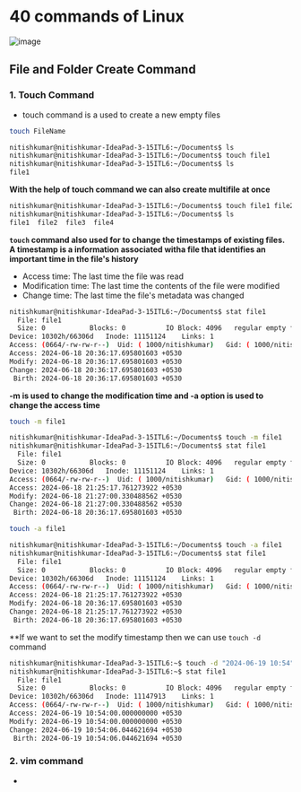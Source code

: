 # 40 commands of Linux
![image](https://media.geeksforgeeks.org/wp-content/uploads/s2-1.jpg)

## File and Folder Create Command 
### 1. Touch Command
* touch command is a used to create a new empty files
```bash
touch FileName
```
```bash
nitishkumar@nitishkumar-IdeaPad-3-15ITL6:~/Documents$ ls
nitishkumar@nitishkumar-IdeaPad-3-15ITL6:~/Documents$ touch file1
nitishkumar@nitishkumar-IdeaPad-3-15ITL6:~/Documents$ ls
file1
```

**With the help of touch command we can also create multifile at once**
```bash
nitishkumar@nitishkumar-IdeaPad-3-15ITL6:~/Documents$ touch file1 file2 file3 file4
nitishkumar@nitishkumar-IdeaPad-3-15ITL6:~/Documents$ ls
file1  file2  file3  file4
```

**`touch` command also used for to change the timestamps of existing files.**
**A timestamp is a information associated witha file that identifies an important time in the file's history**
* Access time: The last time the file was read
* Modification time: The last time the contents of the file were modified
* Change time: The last time the file's metadata was changed

```bash
nitishkumar@nitishkumar-IdeaPad-3-15ITL6:~/Documents$ stat file1
  File: file1
  Size: 0         	Blocks: 0          IO Block: 4096   regular empty file
Device: 10302h/66306d	Inode: 11151124    Links: 1
Access: (0664/-rw-rw-r--)  Uid: ( 1000/nitishkumar)   Gid: ( 1000/nitishkumar)
Access: 2024-06-18 20:36:17.695801603 +0530
Modify: 2024-06-18 20:36:17.695801603 +0530
Change: 2024-06-18 20:36:17.695801603 +0530
 Birth: 2024-06-18 20:36:17.695801603 +0530
```

**-m is used to change the modification time and -a option is used to change the access time**
```bash
touch -m file1
```
```bash
nitishkumar@nitishkumar-IdeaPad-3-15ITL6:~/Documents$ touch -m file1
nitishkumar@nitishkumar-IdeaPad-3-15ITL6:~/Documents$ stat file1
  File: file1
  Size: 0         	Blocks: 0          IO Block: 4096   regular empty file
Device: 10302h/66306d	Inode: 11151124    Links: 1
Access: (0664/-rw-rw-r--)  Uid: ( 1000/nitishkumar)   Gid: ( 1000/nitishkumar)
Access: 2024-06-18 21:25:17.761273922 +0530
Modify: 2024-06-18 21:27:00.330488562 +0530
Change: 2024-06-18 21:27:00.330488562 +0530
 Birth: 2024-06-18 20:36:17.695801603 +0530
```

```bash
touch -a file1
```
```bash
nitishkumar@nitishkumar-IdeaPad-3-15ITL6:~/Documents$ touch -a file1
nitishkumar@nitishkumar-IdeaPad-3-15ITL6:~/Documents$ stat file1
  File: file1
  Size: 0         	Blocks: 0          IO Block: 4096   regular empty file
Device: 10302h/66306d	Inode: 11151124    Links: 1
Access: (0664/-rw-rw-r--)  Uid: ( 1000/nitishkumar)   Gid: ( 1000/nitishkumar)
Access: 2024-06-18 21:25:17.761273922 +0530
Modify: 2024-06-18 20:36:17.695801603 +0530
Change: 2024-06-18 21:25:17.761273922 +0530
 Birth: 2024-06-18 20:36:17.695801603 +0530
```

**If we want to set the modify timestamp then we can use `touch -d` command
```bash
nitishkumar@nitishkumar-IdeaPad-3-15ITL6:~$ touch -d "2024-06-19 10:54" file1
nitishkumar@nitishkumar-IdeaPad-3-15ITL6:~$ stat file1
  File: file1
  Size: 0         	Blocks: 0          IO Block: 4096   regular empty file
Device: 10302h/66306d	Inode: 11147913    Links: 1
Access: (0664/-rw-rw-r--)  Uid: ( 1000/nitishkumar)   Gid: ( 1000/nitishkumar)
Access: 2024-06-19 10:54:00.000000000 +0530
Modify: 2024-06-19 10:54:00.000000000 +0530
Change: 2024-06-19 10:54:06.044621694 +0530
 Birth: 2024-06-19 10:54:06.044621694 +0530
```

### 2. vim command
* 

